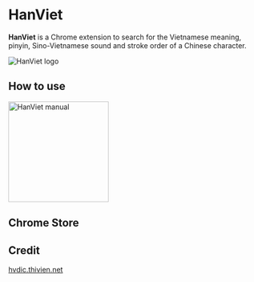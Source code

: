 # HanViet

**HanViet** is a Chrome extension to search for the Vietnamese meaning, pinyin, Sino-Vietnamese sound and stroke order of a Chinese character.

![HanViet logo](https://i.imgur.com/eaFnsd5.png)

## How to use

<img src="https://media.giphy.com/media/3o6fIUeVlOtuzBJ1yU/giphy.gif" alt="HanViet manual" style="width: 200px;"/>

## Chrome Store

## Credit
[hvdic.thivien.net](hvdic.thivien.net)
